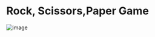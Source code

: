 # Rock, Scissors,Paper Game 
![image](https://github.com/mmogers/phyton_study_14/assets/86738043/a0037b0f-c33b-4cb3-9227-df6cf94ffd4f)

